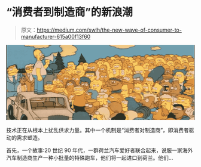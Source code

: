 # “消费者到制造商”的新浪潮

> 原文：<https://medium.com/swlh/the-new-wave-of-consumer-to-manufacturer-615a00f13f60>

![](img/11a298064125b7ccd9a0b98490cc3cda.png)

技术正在从根本上扰乱供求力量。其中一个机制是“消费者对制造商”，即消费者驱动的需求塑造。

首先，一个故事:20 世纪 90 年代，一群荷兰汽车爱好者联合起来，说服一家海外汽车制造商生产一种小批量的特殊跑车，他们将一起进口到荷兰。他们…